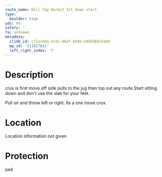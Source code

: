 ```yaml
---
route_name: Hill Top Hermit Sit down start
type:
  boulder: true
yds: V4
safety: ''
fa: unknown
metadata:
  climb_id: cf1ac6da-5e11-46ef-8446-ed56d6dc5ab6
  mp_id: '111817831'
  left_right_index: '7'
---
```

# Description
crux is first move off side pulls to the jug then top out any route.Start sitting down and don't use the slab for your feet.

Pull on and throw left or right. Its a one move crux.

# Location
Location information not given

# Protection
pad
